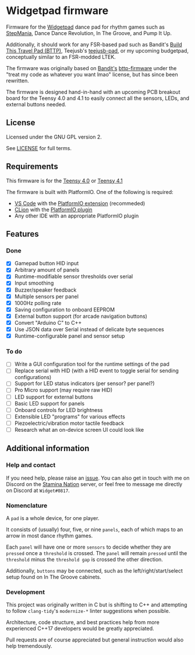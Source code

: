 # Widgetpad firmware

Firmware for the [Widgetpad](https://github.com/widget-/widgetpad) dance pad
for rhythm games such as [StepMania](https://github.com/stepmania/stepmania),
Dance Dance Revolution, In The Groove, and Pump It Up.

Additionally, it should work for any FSR-based pad such as Bandit's 
[Build This Travel Pad (BTTP)](https://www.youtube.com/watch?v=y6wGYLE0YI4),
Teejusb's [teejusb-pad](https://github.com/teejusb/teejusb-pad), or my upcoming
budgetpad, conceptually similar to an FSR-modded LTEK.

The firmware was originally based on [Bandit's](https://github.com/andlehma)
[bttp-firmware](https://github.com/BanditsTerrificTravelPad/bttp-firmware)
under the "treat my code as whatever you want lmao" license,
but has since been rewritten.

The firmware is designed hand-in-hand with an upcoming  PCB breakout board for
the Teensy 4.0 and 4.1 to easily connect all the sensors, LEDs, and external
buttons needed.

## License

Licensed under the GNU GPL version 2.

See [LICENSE](LICENSE) for full terms.

## Requirements

This firmware is for the [Teensy 4.0](https://www.pjrc.com/store/teensy40.html)
or [Teensy 4.1](https://www.pjrc.com/store/teensy41.html)

The firmware is built with PlatformIO. One of the following is required:

* [VS Code](https://code.visualstudio.com/) with the [PlatformIO extension](https://marketplace.visualstudio.com/items?itemName=platformio.platformio-ide) (recommeded)
* [CLion](https://www.jetbrains.com/clion/) with the [PlatformIO plugin](https://plugins.jetbrains.com/plugin/13922-platformio-for-clion)
* Any other IDE with an appropriate PlatformIO plugin

## Features

### Done

* [x] Gamepad button HID input
* [x] Arbitrary amount of panels
* [x] Runtime-modifiable sensor thresholds over serial
* [x] Input smoothing
* [x] Buzzer/speaker feedback
* [x] Multiple sensors per panel
* [x] 1000Hz polling rate
* [x] Saving configuration to onboard EEPROM
* [x] External button support (for arcade navigation buttons)
* [x] Convert "Arduino C" to C++
* [x] Use JSON data over Serial instead of delicate byte sequences
* [x] Runtime-configurable panel and sensor setup

### To do

* [ ] Write a GUI configuration tool for the runtime settings of the pad
* [ ] Replace serial with HID (with a HID event to toggle serial for sending
      configurations)
* [ ] Support for LED status indicators (per sensor? per panel?)
* [ ] Pro Micro support (may require raw HID)
* [ ] LED support for external buttons
* [ ] Basic LED support for panels
* [ ] Onboard controls for LED brightness
* [ ] Extensible LED "programs" for various effects
* [ ] Piezoelectric/vibration motor tactile feedback
* [ ] Research what an on-device screen UI could look like

## Additional information

### Help and contact

If you need help, please raise an
[issue](https://github.com/widget-/widgetpad-firmware/issues). You can also get
in touch with me on Discord on the [Stamina Nation](https://discord.gg/6MbWMxaN3f)
server, or feel free to message me directly on Discord at `Widget#0817`.

### Nomenclature

A `pad` is a whole device, for one player.

It consists of (usually) four, five, or nine `panels`, each of which maps to an arrow in most dance rhythm games.

Each `panel` will have one or more `sensors` to decide whether they are
`pressed` once a `threshold` is crossed. The `panel` will remain `pressed` until
the `threshold` minus the `threshold gap` is crossed the other direction.

Additionally, `buttons` may be connected, such as the left/right/start/select
setup found on In The Groove cabinets.

### Development

This project was originally written in C but is shifting to C++ and attempting
to follow `clang-tidy`'s `modernize-*` linter suggestions when possible.

Architecture, code structure, and best practices help from more experienced
C++17 developers would be greatly appreciated.

Pull requests are of course appreciated but general instruction would also help
tremendously.
